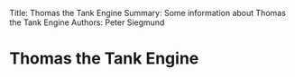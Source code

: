 Title:   Thomas the Tank Engine
Summary: Some information about Thomas the Tank Engine
Authors: Peter Siegmund

# Thomas the Tank Engine